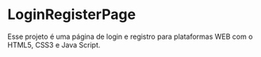 # LoginRegisterPage
Esse projeto é uma página de login e registro para plataformas WEB com o HTML5, CSS3 e Java Script.
